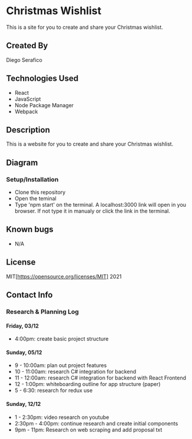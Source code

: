 # Christmas Wishlist

This is a site for you to create and share your Christmas wishlist.

## Created By

Diego Serafico

## Technologies Used

* React
* JavaScript
* Node Package Manager
* Webpack

## Description

This is a website for you to create and share your Christmas wishlist. 

## Diagram



### Setup/Installation

* Clone this repository
* Open the teminal
* Type 'npm start' on the terminal. A localhost:3000 link will open in you browser. If not type it in manualy or click the link in the terminal.

## Known bugs

* N/A

## License 

MIT[https://opensource.org/licenses/MIT] 2021

## Contact Info

### Research & Planning Log
#### Friday, 03/12
* 4:00pm: create basic project structure

#### Sunday, 05/12
* 9 - 10:00am: plan out project features
* 10 - 11:00am: research C# integration for backend
* 11 - 12:00am: research C# integration for backend with React Frontend
* 12 - 1:00pm: whiteboarding outline for app structure (paper)
* 5 - 6:30: research for redux use

#### Sunday, 12/12
* 1 - 2:30pm: video research on youtube
* 2:30pm - 4:00pm: continue research and create initial components
* 9pm - 11pm: Research on web scraping and add proposal txt